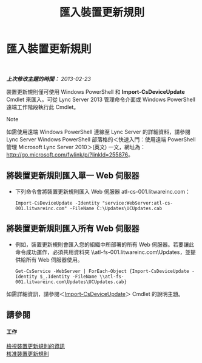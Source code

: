 ﻿---
title: 匯入裝置更新規則
TOCTitle: 匯入裝置更新規則
ms:assetid: 919e9c87-912b-4bc9-92e7-5998fc2e0bf0
ms:mtpsurl: https://technet.microsoft.com/zh-tw/library/JJ994056(v=OCS.15)
ms:contentKeyID: 52056148
ms.date: 08/10/2015
mtps_version: v=OCS.15
ms.translationtype: HT
---

# 匯入裝置更新規則

 

_**上次修改主題的時間：** 2013-02-23_

裝置更新規則僅可使用 Windows PowerShell 和 **Import-CsDeviceUpdate** Cmdlet 來匯入。可從 Lync Server 2013 管理命令介面或 Windows PowerShell 遠端工作階段執行此 Cmdlet。

> [!NOTE]  
> 如需使用遠端 Windows PowerShell 連線至 Lync Server 的詳細資料，請參閱 Lync Server Windows PowerShell 部落格的＜快速入門：使用遠端 PowerShell 管理 Microsoft Lync Server 2010＞(英文) 一文，網址為：<a href="http://go.microsoft.com/fwlink/p/?linkid=255876">http://go.microsoft.com/fwlink/p/?linkId=255876</a>。




## 將裝置更新規則匯入單一 Web 伺服器

  - 下列命令會將裝置更新規則匯入 Web 伺服器 atl-cs-001.litwareinc.com：
    
        Import-CsDeviceUpdate -Identity "service:WebServer:atl-cs-001.litwareinc.com" -FileName C:\Updates\UCUpdates.cab

## 將裝置更新規則匯入所有 Web 伺服器

  - 例如，裝置更新規則會匯入您的組織中所部署的所有 Web 伺服器。若要讓此命令成功運作，必須共用資料夾 \\\\atl-fs-001.litwareinc.com\\Updates，並提供給所有 Web 伺服器使用。
    
        Get-CsService -WebServer | ForEach-Object {Import-CsDeviceUpdate -Identity $_.Identity -FileName \\atl-fs-001.litwareinc.com\Updates\UCUpdates.cab}

如需詳細資訊，請參閱＜[Import-CsDeviceUpdate](https://docs.microsoft.com/en-us/powershell/module/skype/Import-CsDeviceUpdate)＞ Cmdlet 的說明主題。

## 請參閱

#### 工作

[檢視裝置更新規則的資訊](lync-server-2013-view-information-about-device-update-rules.md)  
[核准裝置更新規則](lync-server-2013-approve-a-device-update-rule.md)

